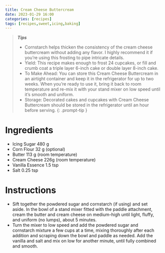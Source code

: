 ```yaml
---
title: Cream Cheese Buttercream
date: 2023-01-29 16:00
categories: [recipes]
tags: [recipes,sweet,icing,baking]
---
```


>***Tips***
>
> - Cornstarch helps thicken the consistency of the cream cheese buttercream without adding any flavor. I highly recommend it if you’re using this frosting to pipe intricate details.
> - Yield: This recipe makes enough to frost 24 cupcakes, or fill and crumb coat a triple layer 6-inch cake or double layer 8-inch cake.  
> - To Make Ahead: You can store this Cream Cheese Buttercream in an airtight container and keep it in the refrigerator for up to two weeks. When you’re ready to use it, bring it back to room temperature and re-mix it with your stand mixer on low speed until it’s smooth and uniform. 
> - Storage: Decorated cakes and cupcakes with Cream Cheese Buttercream should be stored in the refrigerator until an hour before serving.
{: .prompt-tip }

# Ingredients

- Icing Sugar 480 g 
- Corn Flour 32 g (optional)
- Butter 113 g (room temperature)
- Cream Cheese 226g (room temperature) 
- Vanilla Essence 1.5 tsp
- Salt 0.25 tsp

# Instructions

- Sift together the powdered sugar and cornstarch (if using) and set aside. In the bowl of a stand mixer fitted with the paddle attachment, cream the butter and cream cheese on medium-high until light, fluffy, and uniform (no lumps), about 5 minutes.
- Turn the mixer to low speed and add the powdered sugar and cornstarch mixture a few cups at a time, mixing thoroughly after each addition and scraping down the bowl and paddle as needed. Add the vanilla and salt and mix on low for another minute, until fully combined and smooth.
